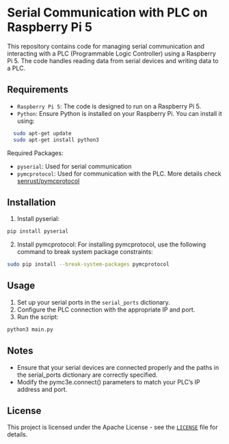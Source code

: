 # Serial Communication with PLC on Raspberry Pi 5

This repository contains code for managing serial communication and interacting with a PLC (Programmable Logic Controller) using a Raspberry Pi 5. The code handles reading data from serial devices and writing data to a PLC.

## Requirements

- ```Raspberry Pi 5```: The code is designed to run on a Raspberry Pi 5.
- ```Python```: Ensure Python is installed on your Raspberry Pi. You can install it using:
```bash
  sudo apt-get update
  sudo apt-get install python3
```
Required Packages: 
- ```pyserial```: Used for serial communication
- ```pymcprotocol```: Used for communication with the PLC. More details check [senrust/pymcprotocol](https://github.com/senrust/pymcprotocol)

## Installation
1. Install pyserial:
```bash
pip install pyserial
```
2. Install pymcprotocol: For installing pymcprotocol, use the following command to break system package constraints:
```bash
sudo pip install --break-system-packages pymcprotocol
```

## Usage
1. Set up your serial ports in the ```serial_ports``` dictionary.
2. Configure the PLC connection with the appropriate IP and port.
3. Run the script:
```bash
python3 main.py
```

## Notes
- Ensure that your serial devices are connected properly and the paths in the serial_ports dictionary are correctly specified.
- Modify the pymc3e.connect() parameters to match your PLC’s IP address and port.

## License
This project is licensed under the Apache License - see the [```LICENSE```](LICENSE) file for details.

